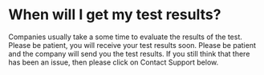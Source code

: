 # When will I get my test results?

Companies usually take a some time to evaluate the results of the test. Please be patient, you will receive your test results soon. Please be patient and the company will send you the test results. If you still think that there has been an issue, then please click on Contact Support below.



